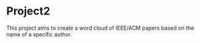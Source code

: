# Project2
This project aims to create a word cloud of IEEE/ACM papers based on the name of a specific author.
